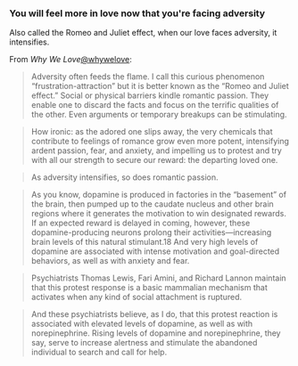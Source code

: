 
### You will feel more in love now that you're facing adversity

Also called the Romeo and Juliet effect, when our love faces adversity, it intensifies.

From _Why We Love_[@whywelove]():

> Adversity often feeds the flame. I call this curious phenomenon “frustration-attraction” but it is better known as the “Romeo and Juliet effect.” Social or physical barriers kindle romantic passion. They enable one to discard the facts and focus on the terrific qualities of the other. Even arguments or temporary breakups can be stimulating.

> How ironic: as the adored one slips away, the very chemicals that contribute to feelings of romance grow even more potent, intensifying ardent passion, fear, and anxiety, and impelling us to protest and try with all our strength to secure our reward: the departing loved one.

> As adversity intensifies, so does romantic passion.

> As you know, dopamine is produced in factories in the “basement” of the brain, then pumped up to the caudate nucleus and other brain regions where it generates the motivation to win designated rewards. If an expected reward is delayed in coming, however, these dopamine-producing neurons prolong their activities—increasing brain levels of this natural stimulant.18 And very high levels of dopamine are associated with intense motivation and goal-directed behaviors, as well as with anxiety and fear.

> Psychiatrists Thomas Lewis, Fari Amini, and Richard Lannon maintain that this protest response is a basic mammalian mechanism that activates when any kind of social attachment is ruptured.

> And these psychiatrists believe, as I do, that this protest reaction is associated with elevated levels of dopamine, as well as with norepinephrine. Rising levels of dopamine and norepinephrine, they say, serve to increase alertness and stimulate the abandoned individual to search and call for help.

